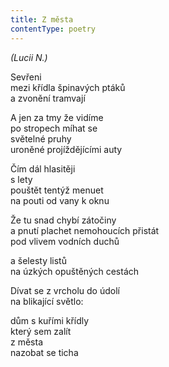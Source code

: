 ```yaml
---
title: Z města
contentType: poetry
---
```


<section>

_(Lucii N.)_

Sevřeni  
mezi křídla špinavých ptáků  
a zvonění tramvají

A jen za tmy že vidíme  
po stropech míhat se  
světelné pruhy  
uroněné projíždějícími auty

Čím dál hlasitěji  
s lety  
pouštět tentýž menuet  
na pouti od vany k oknu

Že tu snad chybí zátočiny  
a pnutí plachet nemohoucích přistát  
pod vlivem vodních duchů

a šelesty listů  
na úzkých opuštěných cestách

Dívat se z vrcholu do údolí  
na blikající světlo:

dům s kuřími křídly  
který sem zalít  
z města  
nazobat se ticha

</section>
